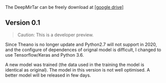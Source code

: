 
The DeepMirTar can be freely download at [[google drive]](https://drive.google.com/file/d/1LqOhB_Z0-CTJZD3Tnh3V6tDCoqBkhDGs/view?usp=sharing)

## Version 0.1

> Caution: This is a developer preview. 

Since Theano is no longer update and Python2.7 will not support in 2020, and the configure of dependences of orignal model is difficult, I changed to use Tensorflow/Keras and Python 3.6. 

A new model was trained (the data used in the training the model is identical as original). The model in this version is not well optimised. A better model will be released in few days. 

